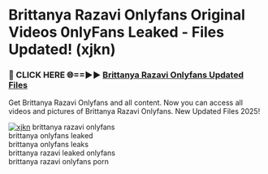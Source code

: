 # Brittanya Razavi Onlyfans Original Videos 0nlyFans Leaked - Files Updated! (xjkn)

<h3>🔴 CLICK HERE 🌐==►► <a href="https://tinyurl.com/x26r9saj" rel="nofollow">Brittanya Razavi Onlyfans Updated Files</a></h3>

Get Brittanya Razavi Onlyfans and all content. Now you can access all videos and pictures of Brittanya Razavi Onlyfans. New Updated Files 2025!

[![xjkn](https://i.imgur.com/LkgZPqh.gif)](https://tinyurl.com/x26r9saj)
brittanya razavi onlyfans<br>
brittanya onlyfans leaked<br>
brittanya onlyfans leaks<br>
brittanya razavi leaked onlyfans<br>
brittanya razavi onlyfans porn